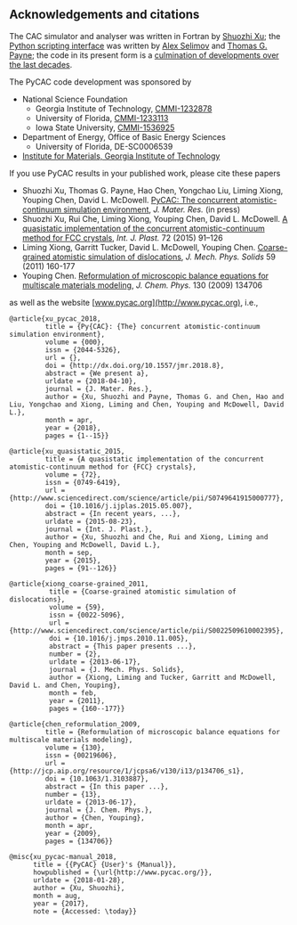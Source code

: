 ## Acknowledgements and citations

The CAC simulator and analyser was written in Fortran by [Shuozhi Xu](https://shuozhixu.cnsi.ucsb.edu); the [Python scripting interface](../chapter4/README.md) was written by [Alex Selimov](http://www.mse.gatech.edu/people/alex-selimov) and [Thomas G. Payne](http://www.mse.gatech.edu/people/thomas-payne); the code in its present form is a [culmination of developments over the last decades](../chapter2/history.md).

The PyCAC code development was sponsored by

* National Science Foundation
  * Georgia Institute of Technology, [CMMI-1232878](https://www.nsf.gov/awardsearch/showAward?AWD_ID=1232878)
  * University of Florida, [CMMI-1233113](https://www.nsf.gov/awardsearch/showAward?AWD_ID=1233113)
  * Iowa State University, [CMMI-1536925](https://www.nsf.gov/awardsearch/showAward?AWD_ID=1536925)
* Department of Energy, Office of Basic Energy Sciences
  * University of Florida, DE-SC0006539
* [Institute for Materials, Georgia Institute of Technology](http://www.materials.gatech.edu/)

If you use PyCAC results in your published work, please cite these papers

* Shuozhi Xu, Thomas G. Payne, Hao Chen, Yongchao Liu, Liming Xiong, Youping Chen, David L. McDowell. [PyCAC: The concurrent atomistic-continuum simulation environment](http://dx.doi.org/10.1557/jmr.2018.8), _J. Mater. Res._ (in press)
* Shuozhi Xu, Rui Che, Liming Xiong, Youping Chen, David L. McDowell. [A quasistatic implementation of the concurrent atomistic-continuum method for FCC crystals](http://dx.doi.org/10.1016/j.ijplas.2015.05.007), _Int. J. Plast._ 72 \(2015\) 91–126
* Liming Xiong, Garritt Tucker, David L. McDowell, Youping Chen. [Coarse-grained atomistic simulation of dislocations](http://dx.doi.org/10.1016/j.jmps.2010.11.005), _J. Mech. Phys. Solids_ 59 \(2011\) 160-177
* Youping Chen. [Reformulation of microscopic balance equations for multiscale materials modeling](http://dx.doi.org/10.1063/1.3103887), _J. Chem. Phys._ 130 (2009) 134706

as well as the website [www.pycac.org](http://www.pycac.org), i.e.,

	@article{xu_pycac_2018,
	         title = {Py{CAC}: {The} concurrent atomistic-continuum simulation environment},
	         volume = {000},
	         issn = {2044-5326},
	         url = {},
	         doi = {http://dx.doi.org/10.1557/jmr.2018.8},
	         abstract = {We present a},
	         urldate = {2018-04-10},
	         journal = {J. Mater. Res.},
	         author = {Xu, Shuozhi and Payne, Thomas G. and Chen, Hao and Liu, Yongchao and Xiong, Liming and Chen, Youping and McDowell, David L.},
	         month = apr,
	         year = {2018},
	         pages = {1--15}}

	@article{xu_quasistatic_2015,
	         title = {A quasistatic implementation of the concurrent atomistic-continuum method for {FCC} crystals},
	         volume = {72},
	         issn = {0749-6419},
	         url = {http://www.sciencedirect.com/science/article/pii/S0749641915000777},
	         doi = {10.1016/j.ijplas.2015.05.007},
	         abstract = {In recent years, ...},
	         urldate = {2015-08-23},
	         journal = {Int. J. Plast.},
	         author = {Xu, Shuozhi and Che, Rui and Xiong, Liming and Chen, Youping and McDowell, David L.},
	         month = sep,
	         year = {2015},
	         pages = {91--126}}
    
    @article{xiong_coarse-grained_2011,
	          title = {Coarse-grained atomistic simulation of dislocations},
	          volume = {59},
	          issn = {0022-5096},
	          url = {http://www.sciencedirect.com/science/article/pii/S0022509610002395},
	          doi = {10.1016/j.jmps.2010.11.005},
	          abstract = {This paper presents ...},
	          number = {2},
	          urldate = {2013-06-17},
	          journal = {J. Mech. Phys. Solids},
	          author = {Xiong, Liming and Tucker, Garritt and McDowell, David L. and Chen, Youping},
	          month = feb,
	          year = {2011},
	          pages = {160--177}}

	@article{chen_reformulation_2009,
	         title = {Reformulation of microscopic balance equations for multiscale materials modeling},
	         volume = {130},
	         issn = {00219606},
	         url = {http://jcp.aip.org/resource/1/jcpsa6/v130/i13/p134706_s1},
	         doi = {10.1063/1.3103887},
	         abstract = {In this paper ...},
	         number = {13},
	         urldate = {2013-06-17},
	         journal = {J. Chem. Phys.},
	         author = {Chen, Youping},
	         month = apr,
	         year = {2009},
	         pages = {134706}}

	@misc{xu_pycac-manual_2018,
	      title = {{PyCAC} {User}'s {Manual}},
	      howpublished = {\url{http://www.pycac.org/}},
	      urldate = {2018-01-28},
	      author = {Xu, Shuozhi},
	      month = aug,
	      year = {2017},
	      note = {Accessed: \today}}